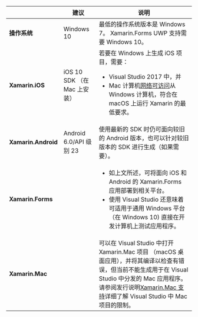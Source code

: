 ||建议|说明|
|---|---|---|
|**操作系统**|Windows 10|最低的操作系统版本是 Windows 7。 Xamarin.Forms UWP 支持需要 Windows 10。
|**Xamarin.iOS**|iOS 10 SDK （在 Mac 上安装）|若要在 Windows 上生成 iOS 项目，需要：<ul><li>Visual Studio 2017 中，并</li><li>Mac 计算机<a href="~/ios/get-started/installation/windows/connecting-to-mac/index.md">网络可访问</a>从 Windows 计算机，符合在 macOS 上运行 Xamarin 的最低要求。</li></ul>|
|**Xamarin.Android**|Android 6.0/API 级别 23|使用最新的 SDK 时仍可面向较旧的 Android 版本，也可以针对较旧版本的 SDK 进行生成（如果需要）。|
|**Xamarin.Forms**||<ul><li>如上文所述，可将面向 iOS 和 Android 的 Xamarin.Forms 应用部署到相关平台。</li><li>使用 Visual Studio 还意味着可适用于通用 Windows 平台 （在 Windows 10) 直接在开发计算机上测试应用程序。</li></ul>|
|**Xamarin.Mac**||可以在 Visual Studio 中打开 Xamarin.Mac 项目 （macOS 桌面应用），并将其编译以检查有错误，但当前不能生成用于在 Visual Studio 中分发的 Mac 应用程序。 请参阅发行说明<a href="https://developer.xamarin.com/releases/vs/xamarin.vs_4/xamarin.vs_4.2/#Xamarin.Mac_minimum_support.">Xamarin.Mac 支持</a>详细了解 Visual Studio 中 Mac 项目的限制。|
